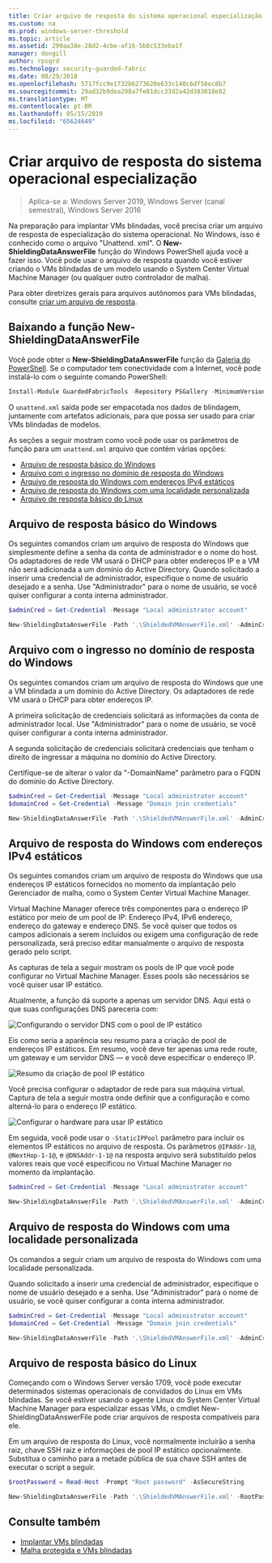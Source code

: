 ```yaml
---
title: Criar arquivo de resposta do sistema operacional especialização
ms.custom: na
ms.prod: windows-server-threshold
ms.topic: article
ms.assetid: 299aa38e-28d2-4cbe-af16-5b8c533eba1f
manager: dongill
author: rpsqrd
ms.technology: security-guarded-fabric
ms.date: 08/29/2018
ms.openlocfilehash: 5717fcc9e1732b6273620e633c140c6df58ec8b7
ms.sourcegitcommit: 29ad32b9dea298a7fe81dcc33d2a42d383018e82
ms.translationtype: MT
ms.contentlocale: pt-BR
ms.lasthandoff: 05/15/2019
ms.locfileid: "65624649"
---
```

# <a name="create-os-specialization-answer-file"></a>Criar arquivo de resposta do sistema operacional especialização

>Aplica-se a: Windows Server 2019, Windows Server (canal semestral), Windows Server 2016

Na preparação para implantar VMs blindadas, você precisa criar um arquivo de resposta de especialização do sistema operacional. No Windows, isso é conhecido como o arquivo "Unattend. xml". O **New-ShieldingDataAnswerFile** função do Windows PowerShell ajuda você a fazer isso. Você pode usar o arquivo de resposta quando você estiver criando o VMs blindadas de um modelo usando o System Center Virtual Machine Manager (ou qualquer outro controlador de malha).

Para obter diretrizes gerais para arquivos autônomos para VMs blindadas, consulte [criar um arquivo de resposta](guarded-fabric-tenant-creates-shielding-data.md#create-an-answer-file).
 
## <a name="downloading-the-new-shieldingdataanswerfile-function"></a>Baixando a função New-ShieldingDataAnswerFile

Você pode obter o **New-ShieldingDataAnswerFile** função da [Galeria do PowerShell](https://aka.ms/gftools). Se o computador tem conectividade com a Internet, você pode instalá-lo com o seguinte comando PowerShell:

```powershell
Install-Module GuardedFabricTools -Repository PSGallery -MinimumVersion 1.0.0
```

O `unattend.xml` saída pode ser empacotada nos dados de blindagem, juntamente com artefatos adicionais, para que possa ser usado para criar VMs blindadas de modelos.

As seções a seguir mostram como você pode usar os parâmetros de função para um `unattend.xml` arquivo que contém várias opções:

- [Arquivo de resposta básico do Windows](#basic-windows-answer-file)
- [Arquivo com o ingresso no domínio de resposta do Windows](#windows-answer-file-with-domain-join)
- [Arquivo de resposta do Windows com endereços IPv4 estáticos](#windows-answer-file-with-static-ipv4-addresses)
- [Arquivo de resposta do Windows com uma localidade personalizada](#windows-answer-file-with-a-custom-locale)
- [Arquivo de resposta básico do Linux](#basic-linux-answer-file)

## <a name="basic-windows-answer-file"></a>Arquivo de resposta básico do Windows

Os seguintes comandos criam um arquivo de resposta do Windows que simplesmente define a senha da conta de administrador e o nome do host.
Os adaptadores de rede VM usará o DHCP para obter endereços IP e a VM não será adicionada a um domínio do Active Directory.
Quando solicitado a inserir uma credencial de administrador, especifique o nome de usuário desejado e a senha.
Use "Administrador" para o nome de usuário, se você quiser configurar a conta interna administrador.

```powershell
$adminCred = Get-Credential -Message "Local administrator account"

New-ShieldingDataAnswerFile -Path '.\ShieldedVMAnswerFile.xml' -AdminCredentials $adminCred
```

## <a name="windows-answer-file-with-domain-join"></a>Arquivo com o ingresso no domínio de resposta do Windows

Os seguintes comandos criam um arquivo de resposta do Windows que une a VM blindada a um domínio do Active Directory.
Os adaptadores de rede VM usará o DHCP para obter endereços IP.

A primeira solicitação de credenciais solicitará as informações da conta de administrador local.
Use "Administrador" para o nome de usuário, se você quiser configurar a conta interna administrador.

A segunda solicitação de credenciais solicitará credenciais que tenham o direito de ingressar a máquina no domínio do Active Directory.

Certifique-se de alterar o valor da "-DomainName" parâmetro para o FQDN do domínio do Active Directory.

```powershell
$adminCred = Get-Credential -Message "Local administrator account"
$domainCred = Get-Credential -Message "Domain join credentials"

New-ShieldingDataAnswerFile -Path '.\ShieldedVMAnswerFile.xml' -AdminCredentials $adminCred -DomainName 'my.contoso.com' -DomainJoinCredentials $domainCred
```
## <a name="windows-answer-file-with-static-ipv4-addresses"></a>Arquivo de resposta do Windows com endereços IPv4 estáticos

Os seguintes comandos criam um arquivo de resposta do Windows que usa endereços IP estáticos fornecidos no momento da implantação pelo Gerenciador de malha, como o System Center Virtual Machine Manager.

Virtual Machine Manager oferece três componentes para o endereço IP estático por meio de um pool de IP: Endereço IPv4, IPv6 endereço, endereço do gateway e endereço DNS. Se você quiser que todos os campos adicionais a serem incluídos ou exigem uma configuração de rede personalizada, será preciso editar manualmente o arquivo de resposta gerado pelo script.

As capturas de tela a seguir mostram os pools de IP que você pode configurar no Virtual Machine Manager. Esses pools são necessários se você quiser usar IP estático.

Atualmente, a função dá suporte a apenas um servidor DNS. Aqui está o que suas configurações DNS pareceria com:

![Configurando o servidor DNS com o pool de IP estático](../media/Guarded-Fabric-Shielded-VM/guarded-host-unattend-static-ip-address-pool-dns-settings.png)

Eis como seria a aparência seu resumo para a criação de pool de endereços IP estáticos. Em resumo, você deve ter apenas uma rede route, um gateway e um servidor DNS — e você deve especificar o endereço IP.

![Resumo da criação de pool IP estático](../media/Guarded-Fabric-Shielded-VM/guarded-host-unattend-static-ip-address-pool-summary.png)

Você precisa configurar o adaptador de rede para sua máquina virtual. Captura de tela a seguir mostra onde definir que a configuração e como alterná-lo para o endereço IP estático.

![Configurar o hardware para usar IP estático](../media/Guarded-Fabric-Shielded-VM/guarded-host-unattend-static-ip-address-pool-network-adapter-settings.png)

Em seguida, você pode usar o `-StaticIPPool` parâmetro para incluir os elementos IP estáticos no arquivo de resposta. Os parâmetros `@IPAddr-1@`, `@NextHop-1-1@`, e `@DNSAddr-1-1@` na resposta arquivo será substituído pelos valores reais que você especificou no Virtual Machine Manager no momento da implantação.

```powershell
$adminCred = Get-Credential -Message "Local administrator account"

New-ShieldingDataAnswerFile -Path '.\ShieldedVMAnswerFile.xml' -AdminCredentials $adminCred -StaticIPPool IPv4Address
```

## <a name="windows-answer-file-with-a-custom-locale"></a>Arquivo de resposta do Windows com uma localidade personalizada

Os comandos a seguir criam um arquivo de resposta do Windows com uma localidade personalizada.

Quando solicitado a inserir uma credencial de administrador, especifique o nome de usuário desejado e a senha.
Use "Administrador" para o nome de usuário, se você quiser configurar a conta interna administrador.

```powershell
$adminCred = Get-Credential -Message "Local administrator account"
$domainCred = Get-Credential -Message "Domain join credentials"

New-ShieldingDataAnswerFile -Path '.\ShieldedVMAnswerFile.xml' -AdminCredentials $adminCred -Locale es-ES
```

## <a name="basic-linux-answer-file"></a>Arquivo de resposta básico do Linux

Começando com o Windows Server versão 1709, você pode executar determinados sistemas operacionais de convidados do Linux em VMs blindadas.
Se você estiver usando o agente Linux do System Center Virtual Machine Manager para especializar essas VMs, o cmdlet New-ShieldingDataAnswerFile pode criar arquivos de resposta compatíveis para ele.

Em um arquivo de resposta do Linux, você normalmente incluirão a senha raiz, chave SSH raiz e informações de pool IP estático opcionalmente.
Substitua o caminho para a metade pública de sua chave SSH antes de executar o script a seguir.

```powershell
$rootPassword = Read-Host -Prompt "Root password" -AsSecureString

New-ShieldingDataAnswerFile -Path '.\ShieldedVMAnswerFile.xml' -RootPassword $rootPassword -RootSshKey '~\.ssh\id_rsa.pub'
```

## <a name="see-also"></a>Consulte também

- [Implantar VMs blindadas](guarded-fabric-configuration-scenarios-for-shielded-vms-overview.md)
- [Malha protegida e VMs blindadas](guarded-fabric-and-shielded-vms-top-node.md)
